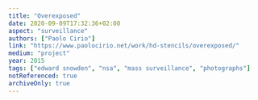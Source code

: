 ```yaml
---
title: "Overexposed"
date: 2020-09-09T17:32:36+02:00
aspect: "surveillance"
authors: ["Paolo Cirio"]
link: "https://www.paolocirio.net/work/hd-stencils/overexposed/"
medium: "project"
year: 2015
tags: ["edward snowden", "nsa", "mass surveillance", "photographs"]
notReferenced: true
archiveOnly: true
---
```


